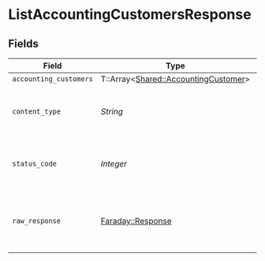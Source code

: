 # ListAccountingCustomersResponse


## Fields

| Field                                                                             | Type                                                                              | Required                                                                          | Description                                                                       |
| --------------------------------------------------------------------------------- | --------------------------------------------------------------------------------- | --------------------------------------------------------------------------------- | --------------------------------------------------------------------------------- |
| `accounting_customers`                                                            | T::Array<[Shared::AccountingCustomer](../../models/shared/accountingcustomer.md)> | :heavy_minus_sign:                                                                | Successful                                                                        |
| `content_type`                                                                    | *String*                                                                          | :heavy_check_mark:                                                                | HTTP response content type for this operation                                     |
| `status_code`                                                                     | *Integer*                                                                         | :heavy_check_mark:                                                                | HTTP response status code for this operation                                      |
| `raw_response`                                                                    | [Faraday::Response](https://www.rubydoc.info/gems/faraday/Faraday/Response)       | :heavy_check_mark:                                                                | Raw HTTP response; suitable for custom response parsing                           |